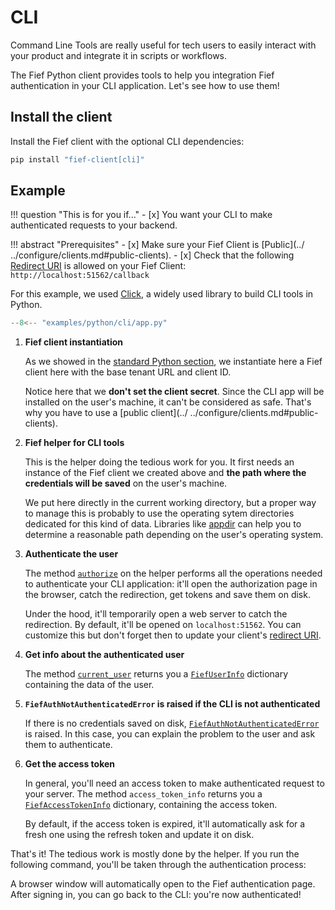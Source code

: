 # CLI

Command Line Tools are really useful for tech users to easily interact with your product and integrate it in scripts or workflows.

The Fief Python client provides tools to help you integration Fief authentication in your CLI application. Let's see how to use them!

## Install the client

Install the Fief client with the optional CLI dependencies:

```bash
pip install "fief-client[cli]"
```

## Example

!!! question "This is for you if..."
    - [x] You want your CLI to make authenticated requests to your backend.

!!! abstract "Prerequisites"
    - [x] Make sure your Fief Client is [Public](../
    ../configure/clients.md#public-clients).
    - [x] Check that the following [Redirect URI](../../configure/clients.md#redirect-uris) is allowed on your Fief Client: `http://localhost:51562/callback`

For this example, we used [Click](https://click.palletsprojects.com/), a widely used library to build CLI tools in Python.

```py title="app.py"
--8<-- "examples/python/cli/app.py"
```

1. **Fief client instantiation**

    As we showed in the [standard Python section](./index.md), we instantiate here a Fief client here with the base tenant URL and client ID.

    Notice here that we **don't set the client secret**. Since the CLI app will be installed on the user's machine, it can't be considered as safe. That's why you have to use a [public client](../
    ../configure/clients.md#public-clients).

2. **Fief helper for CLI tools**

    This is the helper doing the tedious work for you. It first needs an instance of the Fief client we created above and **the path where the credentials will be saved** on the user's machine.

    We put here directly in the current working directory, but a proper way to manage this is probably to use the operating sytem directories dedicated for this kind of data. Libraries like [appdir](https://github.com/ActiveState/appdirs) can help you to determine a reasonable path depending on the user's operating system.

3. **Authenticate the user**

    The method [`authorize`](https://fief-dev.github.io/fief-python/fief_client/integrations/cli.html#FiefAuth.authorize) on the helper performs all the operations needed to authenticate your CLI application: it'll open the authorization page in the browser, catch the redirection, get tokens and save them on disk.

    Under the hood, it'll temporarily open a web server to catch the redirection. By default, it'll be opened on `localhost:51562`. You can customize this but don't forget then to update your client's [redirect URI](../../configure/clients.md#redirect-uris).

4. **Get info about the authenticated user**

    The method [`current_user`](https://fief-dev.github.io/fief-python/fief_client/integrations/cli.html#FiefAuth.current_user) returns you a [`FiefUserInfo`](https://fief-dev.github.io/fief-python/fief_client.html#FiefUserInfo) dictionary containing the data of the user.

5. **`FiefAuthNotAuthenticatedError` is raised if the CLI is not authenticated**

    If there is no credentials saved on disk, [`FiefAuthNotAuthenticatedError`](https://fief-dev.github.io/fief-python/fief_client/integrations/cli.html#FiefAuthNotAuthenticatedError) is raised. In this case, you can explain the problem to the user and ask them to authenticate.

6. **Get the access token**

    In general, you'll need an access token to make authenticated request to your server. The method `access_token_info` returns you a [`FiefAccessTokenInfo`](https://fief-dev.github.io/fief-python/fief_client.html#FiefAccessTokenInfo) dictionary, containing the access token.

    By default, if the access token is expired, it'll automatically ask for a fresh one using the refresh token and update it on disk.

That's it! The tedious work is mostly done by the helper. If you run the following command, you'll be taken through the authentication process:

<script id="asciicast-H6DJ45jEIMX9qOAR5Ez6liAUQ" src="https://asciinema.org/a/H6DJ45jEIMX9qOAR5Ez6liAUQ.js" async></script>

A browser window will automatically open to the Fief authentication page. After signing in, you can go back to the CLI: you're now authenticated!

<script id="asciicast-RMTdezrY61H8d1JKzcAASHVfW" src="https://asciinema.org/a/RMTdezrY61H8d1JKzcAASHVfW.js" async></script>
